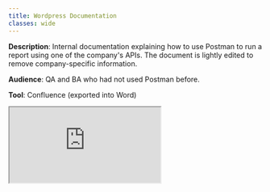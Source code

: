 ```yaml
---
title: Wordpress Documentation
classes: wide
---
```


**Description**: Internal documentation explaining how to use Postman to run a report using one of the company's APIs. The document is lightly edited to remove company-specific information.

**Audience**: QA and BA who had not used Postman before.

**Tool**: Confluence (exported into Word)
<iframe src="https://docs.google.com/document/d/e/2PACX-1vSD6kxXWrg4YVUZj96X7RiKduPHXwUA52gVxXD7AmEVisWOp2bL63EYukhzMsZkfQ/pub?embedded=true"></iframe>
